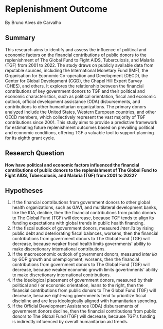 # Replenishment Outcome
By Bruno Alves de Carvalho

## Summary
This research aims to identify and assess the influence of political and economic factors on the financial contributions of public donors to the replenishment of The Global Fund to Fight AIDS, Tuberculosis, and Malaria (TGF) from 2001 to 2022. The study draws on publicly available data from reputable sources, including the International Monetary Fund (IMF), the Organisation for Economic Co-operation and Development (OECD), the Center for Global Development (CGD), the Chapel Hill Expert Survey (CHES), and others. It explores the relationship between the financial contributions of key government donors to TGF and their political and economic characteristics, such as political orientation, fiscal and economic outlook, official development assistance (ODA) disbursements, and contributions to other humanitarian organizations. The primary donors analyzed include the United States, Western European countries, and other OECD members, which collectively represent the vast majority of TGF contributions since 2001. This study aims to provide a predictive framework for estimating future replenishment outcomes based on prevailing political and economic conditions, offering TGF a valuable tool to support planning for its eighth grant cycle.

## Research Question
**How have political and economic factors influenced the financial contributions of public donors to the replenishment of The Global Fund to Fight AIDS, Tuberculosis, and Malaria (TGF) from 2001 to 2022?**

## Hypotheses
1. If the financial contributions from government donors to other global health organizations, such as GAVI, and multilateral development banks, like the IDA, decline, then the financial contributions from public donors to The Global Fund (TGF) will decrease, because TGF tends to align its funding expectations with global trends in public health financing.
2. If the fiscal outlook of government donors, measured *inter lia* by rising public debt and deteriorating fiscal balances, worsens, then the financial contributions from government donors to The Global Fund (TGF) will decrease, because weaker fiscal health limits governments' ability to make discretionary international contributions.
3. If the macroeconomic outlook of government donors, measured *inter lia* by GDP growth and unemployment, worsens, then the financial contributions from government donors to The Global Fund (TGF) will decrease, because weaker economic growth limits govertnments' ability to make discretionary international contributions.
4. If the ideological placement of government donors, measured by their political and / or economic orientation, leans to the right, then the financial contributions from public donors to The Global Fund (TGF) will decrease, because right-wing governments tend to prioritize fiscal discipline and are less ideologically aligned with humanitarian spending.
5. If the Official Development Assistance (ODA) disbursements of government donors decline, then the financial contributions from public donors to The Global Fund (TGF) will decrease, because TGF's funding is indirectly influenced by overall humanitarian aid trends.

